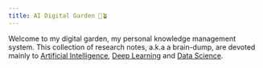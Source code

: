 ```yaml
---
title: AI Digital Garden 🤖🪴 
---
```


Welcome to my digital garden, my personal knowledge management system. This collection of research notes, a.k.a a brain-dump, are devoted mainly to [Artificial Intelligence](/AI/AI.md), [Deep Learning](AI/Deep%20Learning/Deep%20Learning.md) and [Data Science](AI/Data%20Science,%20Data%20Engineering/Data%20Science.md).


